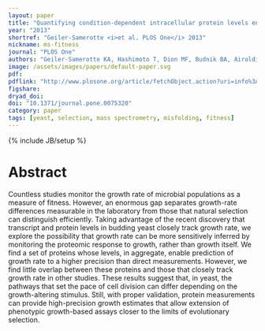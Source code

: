 ```yaml
---
layout: paper
title: "Quantifying condition-dependent intracellular protein levels enables high-precision fitness estimates"
year: "2013"
shortref: "Geiler-Samerotte <i>et al. PLOS One</i> 2013"
nickname: ms-fitness
journal: "PLOS One"
authors: "Geiler-Samerotte KA, Hashimoto T, Dion MF, Budnik BA, Airoldi EM, and Drummond DA"
image: /assets/images/papers/default-paper.svg
pdf: 
pdflink: "http://www.plosone.org/article/fetchObject.action?uri=info%3Adoi%2F10.1371%2Fjournal.pone.0075320&representation=PDF"
figshare: 
dryad_doi: 
doi: "10.1371/journal.pone.0075320"
category: paper
tags: [yeast, selection, mass spectrometry, misfolding, fitness]
---
```

{% include JB/setup %}

# Abstract
Countless studies monitor the growth rate of microbial populations as a measure of fitness. However, an enormous
gap separates growth-rate differences measurable in the laboratory from those that natural selection can distinguish
efficiently. Taking advantage of the recent discovery that transcript and protein levels in budding yeast closely track
growth rate, we explore the possibility that growth rate can be more sensitively inferred by monitoring the proteomic
response to growth, rather than growth itself. We find a set of proteins whose levels, in aggregate, enable prediction
of growth rate to a higher precision than direct measurements. However, we find little overlap between these proteins
and those that closely track growth rate in other studies. These results suggest that, in yeast, the pathways that set
the pace of cell division can differ depending on the growth-altering stimulus. Still, with proper validation, protein
measurements can provide high-precision growth estimates that allow extension of phenotypic growth-based assays
closer to the limits of evolutionary selection.
